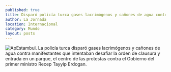 ```yaml
---
published: true
title: Disparó policía turca gases lacrimógenos y cañones de agua contra manifestantes
author: La Jornada
location: Internacional
category: Mundo
layout: posts
---
```


![Ap](http://i.imgur.com/JmE2kSom.jpg)Estambul. La policía turca disparó gases lacrimógenos y cañones de agua contra manifestantes que intentaban desafiar la orden de clausura y entrada en un parque, el centro de las protestas contra el Gobierno del primer ministro Recep Tayyip Erdogan.
